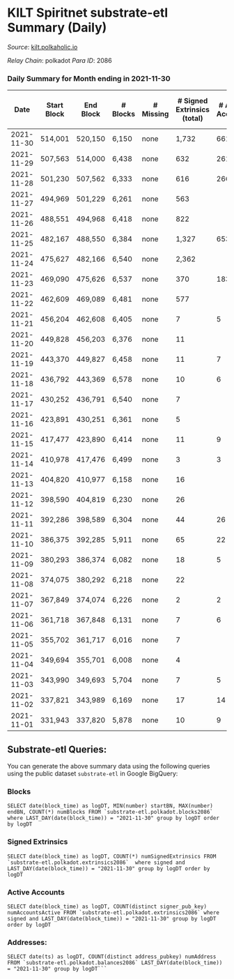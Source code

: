 # KILT Spiritnet substrate-etl Summary (Daily)

_Source_: [kilt.polkaholic.io](https://kilt.polkaholic.io)

*Relay Chain*: polkadot
*Para ID*: 2086



### Daily Summary for Month ending in 2021-11-30


| Date | Start Block | End Block | # Blocks | # Missing | # Signed Extrinsics (total) | # Active Accounts | # Addresses with Balances | # Events | # Transfers | # XCM Transfers In | # XCM Transfers Out |
| ---- | ----------- | --------- | -------- | --------- | --------------------------- | ----------------- | ------------------------- | -------- | ----------- | ------------------ | ------------------- |
| 2021-11-30 | 514,001 | 520,150 | 6,150 | none  | 1,732 | 661 | 10,423 | 311,796 | 1,570 ($27,567,535) |   |   |
| 2021-11-29 | 507,563 | 514,000 | 6,438 | none  | 632 | 261 | 10,300 | 309,692 | 466 ($8,425,146) |   |   |
| 2021-11-28 | 501,230 | 507,562 | 6,333 | none  | 616 | 266 | 10,174 | 287,912 | 465 ($6,681,828) |   |   |
| 2021-11-27 | 494,969 | 501,229 | 6,261 | none  | 563 |  | 10,044 | 269,672 | 436 ($25,445,106) |   |   |
| 2021-11-26 | 488,551 | 494,968 | 6,418 | none  | 822 |  | 9,917 | 264,493 | 651 ($14,245,914) |   |   |
| 2021-11-25 | 482,167 | 488,550 | 6,384 | none  | 1,327 | 653 | 9,719 | 247,382 | 1,133 ($22,845,386) |   |   |
| 2021-11-24 | 475,627 | 482,166 | 6,540 | none  | 2,362 |  | 9,386 | 235,245 | 2,178 ($72,402,018) |   |   |
| 2021-11-23 | 469,090 | 475,626 | 6,537 | none  | 370 | 183 | 8,625 | 206,022 | 231 ($27,603,905) |   |   |
| 2021-11-22 | 462,609 | 469,089 | 6,481 | none  | 577 |  | 8,487 | 209,881 | 16,310 ($62,853,189) |   |   |
| 2021-11-21 | 456,204 | 462,608 | 6,405 | none  | 7 | 5 | 320 | 123,862 |   |   |   |
| 2021-11-20 | 449,828 | 456,203 | 6,376 | none  | 11 |  | 320 | 120,649 |   |   |   |
| 2021-11-19 | 443,370 | 449,827 | 6,458 | none  | 11 | 7 | 320 | 126,249 |   |   |   |
| 2021-11-18 | 436,792 | 443,369 | 6,578 | none  | 10 | 6 | 320 | 127,586 |   |   |   |
| 2021-11-17 | 430,252 | 436,791 | 6,540 | none  | 7 |  | 320 | 127,033 |   |   |   |
| 2021-11-16 | 423,891 | 430,251 | 6,361 | none  | 5 |  | 320 | 125,122 | 2 ($2,940,497) |   |   |
| 2021-11-15 | 417,477 | 423,890 | 6,414 | none  | 11 | 9 | 320 | 123,951 |   |   |   |
| 2021-11-14 | 410,978 | 417,476 | 6,499 | none  | 3 | 3 | 320 | 126,100 |   |   |   |
| 2021-11-13 | 404,820 | 410,977 | 6,158 | none  | 16 |  | 320 | 126,581 |   |   |   |
| 2021-11-12 | 398,590 | 404,819 | 6,230 | none  | 26 |  | 320 | 127,428 |   |   |   |
| 2021-11-11 | 392,286 | 398,589 | 6,304 | none  | 44 | 26 | 320 | 128,326 |   |   |   |
| 2021-11-10 | 386,375 | 392,285 | 5,911 | none  | 65 | 22 | 320 | 102,058 |   |   |   |
| 2021-11-09 | 380,293 | 386,374 | 6,082 | none  | 18 | 5 | 320 | 68,289 | 12 ($91,433,592) |   |   |
| 2021-11-08 | 374,075 | 380,292 | 6,218 | none  | 22 |  | 320 | 70,008 | 5 ($4,495,140) |   |   |
| 2021-11-07 | 367,849 | 374,074 | 6,226 | none  | 2 | 2 | 320 | 70,150 |   |   |   |
| 2021-11-06 | 361,718 | 367,848 | 6,131 | none  | 7 | 6 | 320 | 69,912 |   |   |   |
| 2021-11-05 | 355,702 | 361,717 | 6,016 | none  | 7 |  | 320 | 69,021 | 7 ($1,146,596) |   |   |
| 2021-11-04 | 349,694 | 355,701 | 6,008 | none  | 4 |  | 320 | 65,849 | 9 ($13,579,278) |   |   |
| 2021-11-03 | 343,990 | 349,693 | 5,704 | none  | 7 | 5 | 320 | 61,022 |   |   |   |
| 2021-11-02 | 337,821 | 343,989 | 6,169 | none  | 17 | 14 | 320 | 61,023 | 3 ($1,347,642) |   |   |
| 2021-11-01 | 331,943 | 337,820 | 5,878 | none  | 10 | 9 | 320 | 59,082 | 7 ($2,574,699) |   |   |

## Substrate-etl Queries:
You can generate the above summary data using the following queries using the public dataset `substrate-etl` in Google BigQuery:


### Blocks
```
SELECT date(block_time) as logDT, MIN(number) startBN, MAX(number) endBN, COUNT(*) numBlocks FROM `substrate-etl.polkadot.blocks2086`  where LAST_DAY(date(block_time)) = "2021-11-30" group by logDT order by logDT
```


### Signed Extrinsics
```
SELECT date(block_time) as logDT, COUNT(*) numSignedExtrinsics FROM `substrate-etl.polkadot.extrinsics2086`  where signed and LAST_DAY(date(block_time)) = "2021-11-30" group by logDT order by logDT
```


### Active Accounts
```
SELECT date(block_time) as logDT, COUNT(distinct signer_pub_key) numAccountsActive FROM `substrate-etl.polkadot.extrinsics2086` where signed and LAST_DAY(date(block_time)) = "2021-11-30" group by logDT order by logDT
```


### Addresses:
```
SELECT date(ts) as logDT, COUNT(distinct address_pubkey) numAddress FROM `substrate-etl.polkadot.balances2086` LAST_DAY(date(block_time)) = "2021-11-30" group by logDT```


